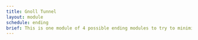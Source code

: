 ```yaml
---
title: Gnoll Tunnel
layout: module
schedule: ending
brief: This is one module of 4 possible ending modules to try to minimize damage to Boulderton proper. The adventurers will fight a number of gnolls found within a cave structure that are making their way to a farm to consume as many farmers as they can. If the players kill half of the gnolls, the farm is safe regardless if the PCs die.  If more than half of the gnolls escape, then the farmers are killed and a number of Gnoll Gluttons are formed. Treasure box found in the caves along with treasure on creatures. This module will use the mixture of paths and fields as the cavern structure.
---
```

